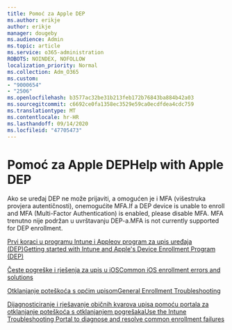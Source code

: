 ```yaml
---
title: Pomoć za Apple DEP
ms.author: erikje
author: erikje
manager: dougeby
ms.audience: Admin
ms.topic: article
ms.service: o365-administration
ROBOTS: NOINDEX, NOFOLLOW
localization_priority: Normal
ms.collection: Adm_O365
ms.custom:
- "9000654"
- "2506"
ms.openlocfilehash: b3577ac32be31b213feb172b76843ba884b42a03
ms.sourcegitcommit: c6692ce0fa1358ec3529e59ca0ecdfdea4cdc759
ms.translationtype: MT
ms.contentlocale: hr-HR
ms.lasthandoff: 09/14/2020
ms.locfileid: "47705473"
---
```

# <a name="help-with-apple-dep"></a><span data-ttu-id="9efe8-102">Pomoć za Apple DEP</span><span class="sxs-lookup"><span data-stu-id="9efe8-102">Help with Apple DEP</span></span>

<span data-ttu-id="9efe8-103">Ako se uređaj DEP ne može prijaviti, a omogućen je i MFA (višestruka provjera autentičnosti), onemogućite MFA.</span><span class="sxs-lookup"><span data-stu-id="9efe8-103">If a DEP device is unable to enroll and MFA (Multi-Factor Authentication) is enabled, please disable MFA.</span></span> <span data-ttu-id="9efe8-104">MFA trenutno nije podržan u uvrštavanju DEP-a.</span><span class="sxs-lookup"><span data-stu-id="9efe8-104">MFA is not currently supported for DEP enrollment.</span></span>

[<span data-ttu-id="9efe8-105">Prvi koraci u programu Intune i Appleov program za upis uređaja (DEP)</span><span class="sxs-lookup"><span data-stu-id="9efe8-105">Getting started with Intune and Apple's Device Enrollment Program (DEP)</span></span>](https://docs.microsoft.com/intune/enrollment/device-enrollment-program-enroll-ios)

[<span data-ttu-id="9efe8-106">Česte pogreške i rješenja za upis u iOS</span><span class="sxs-lookup"><span data-stu-id="9efe8-106">Common iOS enrollment errors and solutions</span></span>](https://docs.microsoft.com/intune/enrollment/troubleshoot-ios-enrollment-errors)

[<span data-ttu-id="9efe8-107">Otklanjanje poteškoća s općim upisom</span><span class="sxs-lookup"><span data-stu-id="9efe8-107">General Enrollment Troubleshooting</span></span>](https://docs.microsoft.com/intune/enrollment/troubleshoot-device-enrollment-in-intune)

[<span data-ttu-id="9efe8-108">Dijagnosticiranje i rješavanje običnih kvarova upisa pomoću portala za otklanjanje poteškoća s otklanjanjem pogrešaka</span><span class="sxs-lookup"><span data-stu-id="9efe8-108">Use the Intune Troubleshooting Portal to diagnose and resolve common enrollment failures</span></span>](https://docs.microsoft.com/intune/fundamentals/help-desk-operators)


